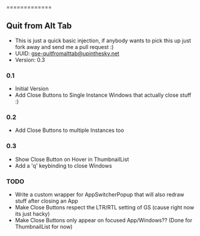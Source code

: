 =============
## Quit from Alt Tab 
* This is just a quick basic injection, if anybody wants to pick this up just fork away and send me a pull request :)
* UUID: gse-quitfromalttab@upinthesky.net
* Version: 0.3

### 0.1
* Initial Version
* Add Close Buttons to Single Instance Windows that actually close stuff :)

### 0.2
* Add Close Buttons to multiple Instances too

### 0.3
* Show Close Button on Hover in ThumbnailList
* Add a 'q' keybinding to close Windows

### TODO
* Write a custom wrapper for AppSwitcherPopup that will also redraw stuff after closing an App
* Make Close Buttons respect the LTR/RTL setting of GS (cause right now its just hacky)
* Make Close Buttons only appear on focused App/Windows?? (Done for ThumbnailList for now)

